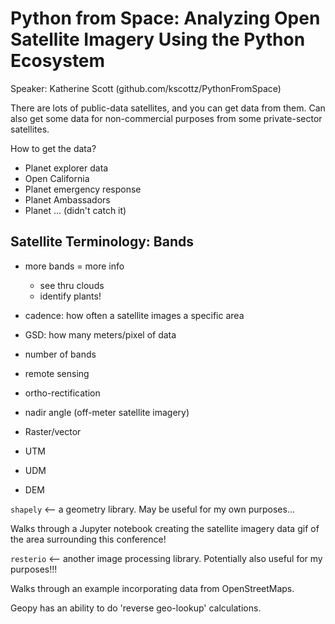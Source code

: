 # Python from Space: Analyzing Open Satellite Imagery Using the Python Ecosystem
Speaker: Katherine Scott (github.com/kscottz/PythonFromSpace)

There are lots of public-data satellites, and you can get data from them.  Can also get some data for non-commercial purposes from some private-sector satellites.

How to get the data?

+ Planet explorer data
+ Open California
+ Planet emergency response
+ Planet Ambassadors
+ Planet ... (didn't catch it)

## Satellite Terminology: Bands

+ more bands = more info
  + see thru clouds
  + identify plants!

+ cadence: how often a satellite images a specific area
+ GSD: how many meters/pixel of data
+ number of bands

+ remote sensing
+ ortho-rectification
+ nadir angle (off-meter satellite imagery)
+ Raster/vector
+ UTM
+ UDM
+ DEM

`shapely` <-- a geometry library.  May be useful for my own purposes...

Walks through a Jupyter notebook creating the satellite imagery data gif of the area surrounding this conference!

`resterio` <-- another image processing library. Potentially also useful for my purposes!!!

Walks through an example incorporating data from OpenStreetMaps.

Geopy has an ability to do 'reverse geo-lookup' calculations.




